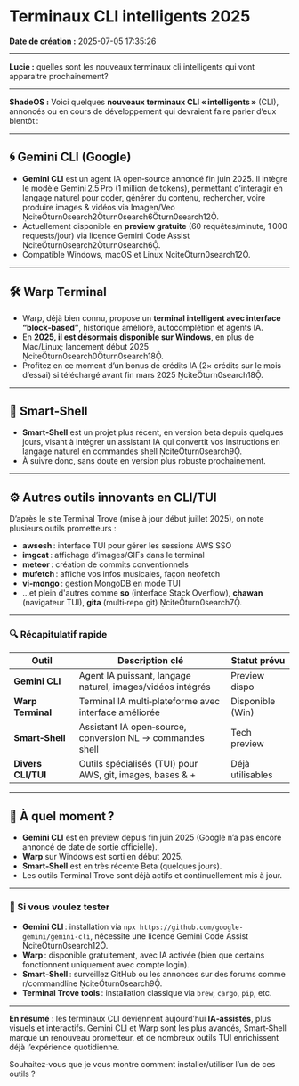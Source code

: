 # Terminaux CLI intelligents 2025

**Date de création :** 2025-07-05 17:35:26

---

**Lucie :**
quelles sont les nouveaux terminaux cli intelligents qui vont apparaitre prochainement?

---

**ShadeOS :**
Voici quelques **nouveaux terminaux CLI « intelligents »** (CLI), annoncés ou en cours de développement qui devraient faire parler d’eux bientôt :

---

## 🌀 Gemini CLI (Google)
- **Gemini CLI** est un agent IA open‑source annoncé fin juin 2025. Il intègre le modèle Gemini 2.5 Pro (1 million de tokens), permettant d’interagir en langage naturel pour coder, générer du contenu, rechercher, voire produire images & vidéos via Imagen/Veo citeturn0search2turn0search6turn0search12.  
- Actuellement disponible en **preview gratuite** (60 requêtes/minute, 1 000 requests/jour) via licence Gemini Code Assist citeturn0search2turn0search6.  
- Compatible Windows, macOS et Linux citeturn0search12.

---

## 🛠 Warp Terminal
- Warp, déjà bien connu, propose un **terminal intelligent avec interface “block‑based”**, historique amélioré, autocomplétion et agents IA.  
- En **2025, il est désormais disponible sur Windows**, en plus de Mac/Linux; lancement début 2025 citeturn0search0turn0search18.  
- Profitez en ce moment d’un bonus de crédits IA (2× crédits sur le mois d’essai) si téléchargé avant fin mars 2025 citeturn0search18.

---

## 🧠 Smart‑Shell
- **Smart‑Shell** est un projet plus récent, en version beta depuis quelques jours, visant à intégrer un assistant IA qui convertit vos instructions en langage naturel en commandes shell citeturn0search9.  
- À suivre donc, sans doute en version plus robuste prochainement.

---

## ⚙️ Autres outils innovants en CLI/TUI
D’après le site Terminal Trove (mise à jour début juillet 2025), on note plusieurs outils prometteurs :
- **awsesh** : interface TUI pour gérer les sessions AWS SSO  
- **imgcat** : affichage d’images/GIFs dans le terminal  
- **meteor** : création de commits conventionnels  
- **mufetch** : affiche vos infos musicales, façon neofetch  
- **vi‑mongo** : gestion MongoDB en mode TUI  
- …et plein d'autres comme **so** (interface Stack Overflow), **chawan** (navigateur TUI), **gita** (multi‑repo git) citeturn0search7.

---

### 🔍 Récapitulatif rapide

| Outil            | Description clé                                                 | Statut prévu      |
|------------------|-----------------------------------------------------------------|-------------------|
| **Gemini CLI**   | Agent IA puissant, langage naturel, images/vidéos intégrés      | Preview dispo     |
| **Warp Terminal**| Terminal IA multi‑plateforme avec interface améliorée          | Disponible (Win)  |
| **Smart‑Shell**  | Assistant IA open‑source, conversion NL → commandes shell       | Tech preview      |
| **Divers CLI/TUI**| Outils spécialisés (TUI) pour AWS, git, images, bases & +      | Déjà utilisables  |

---

## 🚀 À quel moment ?
- **Gemini CLI** est en preview depuis fin juin 2025 (Google n’a pas encore annoncé de date de sortie officielle).  
- **Warp** sur Windows est sorti en début 2025.  
- **Smart‑Shell** est en très récente Beta (quelques jours).  
- Les outils Terminal Trove sont déjà actifs et continuellement mis à jour.

---

### 📌 Si vous voulez tester
- **Gemini CLI** : installation via `npx https://github.com/google-gemini/gemini-cli`, nécessite une licence Gemini Code Assist citeturn0search12.
- **Warp** : disponible gratuitement, avec IA activée (bien que certains fonctionnent uniquement avec compte login).
- **Smart‑Shell** : surveillez GitHub ou les annonces sur des forums comme r/commandline citeturn0search9.
- **Terminal Trove tools** : installation classique via `brew`, `cargo`, `pip`, etc.

---

**En résumé** : les terminaux CLI deviennent aujourd’hui **IA‑assistés**, plus visuels et interactifs. Gemini CLI et Warp sont les plus avancés, Smart‑Shell marque un renouveau prometteur, et de nombreux outils TUI enrichissent déjà l’expérience quotidienne.

Souhaitez‑vous que je vous montre comment installer/utiliser l’un de ces outils ?
